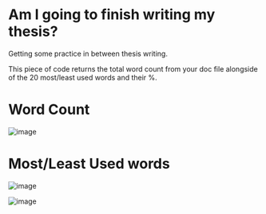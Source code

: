 # Am I going to finish writing my thesis?
 
 Getting some practice in between thesis writing.
 
 This piece of code returns the total word count from your doc file alongside of the 20 most/least used words and their %.
 
# Word Count 
![image](https://user-images.githubusercontent.com/61132301/136250229-dd4720c1-8e61-42c8-90d3-1b1174c9a986.png)


# Most/Least Used words

![image](https://user-images.githubusercontent.com/61132301/136249822-e8a1e497-295d-4e74-b73f-d2694c11f17a.png)

![image](https://user-images.githubusercontent.com/61132301/136249938-b2069f98-3787-45ef-91ed-406f08b7218d.png)
